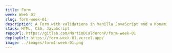 ```yaml
---
title: Form
week: Week 01
slug: form-week-01
description: A Form with validations in Vanilla JavaScript and a Konami Code (↑ → ↓ ← A B) with a Scorpion (from Mortal Kombat) gif.
stack: HTML, CSS, JavaScript
repoUrl: https://gitlab.com/MartinDCalderonP/form-week-01
deployUrl: https://form-week-01.vercel.app/
image: ../images/form1-week-01.png
---
```

